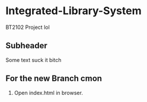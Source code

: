 # Integrated-Library-System
BT2102 Project lol

## Subheader

Some text suck it bitch

## For the new Branch cmon

1. Open index.html in browser. 